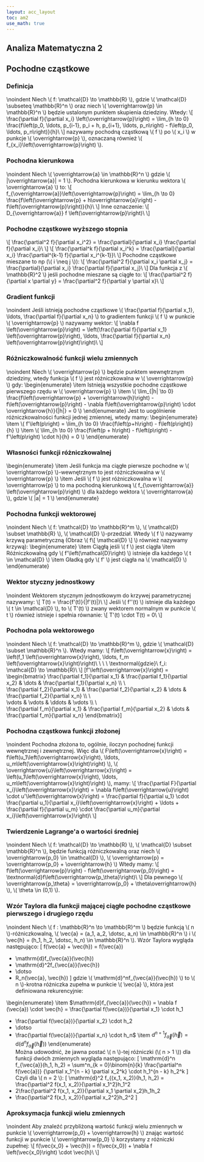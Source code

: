 ```yaml
---
layout: acc_layout
toc: am2
use_math: true 
---
```


Analiza Matematyczna 2
---
## Pochodne cząstkowe



### Definicja
\noindent
Niech \\( f: \mathcal{D} \to \mathbb{R} \\), gdzie \\( \mathcal{D} \subseteq \mathbb{R}^n \\) oraz niech \\( \overrightarrow{p} \in \mathbb{R}^n \\) będzie ustalonym punktem skupienia dziedziny. Wtedy:
\\\[ \frac{\partial f}{\partial x_i} \left(\overrightarrow{p}\right) = \lim_{h \to 0} \frac{f\left(p_0, \ldots, p_{i-1}, p_i + h, p_{i+1}, \ldots, p_n\right) - f\left(p_0, \ldots, p_n\right)}{h}\ \\]
nazywamy pochodną cząstkową \\( f \\) po \\( x_i \\) w punkcje \\( \overrightarrow{p} \\), oznaczaną również \\( f_{x_i}\left(\overrightarrow{p}\right) \\).



### Pochodna kierunkowa
\noindent
Niech \\( \overrightarrow{a} \in \mathbb{R}^n \\) gdzie \\( \|\overrightarrow{a}\| = 1 \\). Pochodna kierunkowa w kierunku wektora \\( \overrightarrow{a} \\) to:
\\\[ f_{\overrightarrow{a}}\left(\overrightarrow{p}\right) = \lim_{h \to 0} \frac{f\left(\overrightarrow{p} + h\overrightarrow{a}\right) - f\left(\overrightarrow{p}\right)}{h}\ \\]
Inne oznaczenie:
\\\[ D_{\overrightarrow{a}} f \left(\overrightarrow{p}\right)\ \\]



### Pochodne cząstkowe wyższego stopnia
\\\[ \frac{\partial^2 f}{\partial x_i^2} = \frac{\partial}{\partial x_i} \frac{\partial f}{\partial x_i}\ \\]
\\\[ \frac{\partial^k f}{\partial x_i^k} = \frac{\partial}{\partial x_i} \frac{\partial^{k-1} f}{\partial x_i^{k-1}}\ \\]
Pochodne cząstkowe mieszane to np (\\( i \neq j \\)):
\\\[ \frac{\partial^2 f}{\partial x_i \partial x_j} = \frac{\partial}{\partial x_i} \frac{\partial f}{\partial x_j}\ \\]
Dla funkcja z \\( \mathbb{R}^2 \\) jeśli pochodne mieszane są ciągłe to:
\\\[ \frac{\partial^2 f}{\partial x \partial y} = \frac{\partial^2 f}{\partial y \partial x}\ \\]



### Gradient funkcji
\noindent
Jeśli istnieją pochodne cząstkowe \\( \frac{\partial f}{\partial x_1}, \ldots, \frac{\partial f}{\partial x_n} \\) to gradientem funkcji \\( f \\) w punkcie \\( \overrightarrow{p} \\) nazywamy wektor:
\\\[ \nabla f \left(\overrightarrow{p}\right) = \left(\frac{\partial f}{\partial x_1} \left(\overrightarrow{p}\right), \ldots, \frac{\partial f}{\partial x_n} \left(\overrightarrow{p}\right)\right)\ \\]



### Różniczkowalność funkcji wielu zmiennych
\noindent
Niech \\( \overrightarrow{p} \\) będzie punktem wewnętrznym dziedziny, wtedy funkcja \\( f \\) jest różniczkowalna w \\( \overrightarrow{p} \\) gdy:
\begin{enumerate}
\item Istnieją wszystkie pochodne cząstkowe pierwszego rzędu w \\( \overrightarrow{p} \\)
\item \\( \lim_{\|h\| \to 0} \frac{f\left(\overrightarrow{p} + \overrightarrow{h}\right) - f\left(\overrightarrow{p}\right) - \nabla f\left(\overrightarrow{p}\right) \cdot \overrightarrow{h}}{\|h\|} = 0 \\)
\end{enumerate}
Jest to uogólnienie różniczkowalności funkcji jednej zmiennej, wtedy mamy:
\begin{enumerate}
\item \\( f'\left(p\right) = \lim_{h \to 0} \frac{f\left(p+h\right) - f\left(p\right)}{h} \\)
\item \\( \lim_{h \to 0} \frac{f\left(p + h\right) - f\left(p\right) - f'\left(p\right) \cdot h}{h} = 0 \\)
\end{enumerate}



### Własności funkcji różniczkowalnej
\begin{enumerate}
\item Jeśli funkcja ma ciągłe pierwsze pochodne w \\( \overrightarrow{p} \\)-wewnętrznym to jest różniczkowalna w \\( \overrightarrow{p} \\)
\item Jeśli \\( f \\) jest różniczkowalna w \\( \overrightarrow{p} \\) to ma pochodną kierunkową \\( f_{\overrightarrow{a}} \left(\overrightarrow{p}\right) \\) dla każdego wektora \\( \overrightarrow{a} \\), gdzie \\( \|a\| = 1 \\)
\end{enumerate}



### Pochodna funkcji wektorowej
\noindent
Niech \\( f: \mathcal{D} \to \mathbb{R}^m \\), \\( \mathcal{D} \subset \mathbb{R} \\), \\( \mathcal{D} \\)-przedział. Wtedy \\( f \\) nazywamy krzywą parametryczną (Obraz \\( f\\[ \mathcal{D} \\] \\) również nazywamy krzywą):
\begin{enumerate}
\item Ciągłą jeśli \\( f \\) jest ciągła
\item Różniczkowalną gdy \\( f'\left(\mathcal{D}\right) \\) istnieje dla każdego \\( t \in \mathcal{D} \\)
\item Gładką gdy \\( f' \\) jest ciągła na \\( \mathcal{D} \\)
\end{enumerate}



### Wektor styczny jednostkowy
\noindent
Wektorem stycznym jednostkowym do krzywej parametrycznej nazywamy:
\\\[ T(t) = \frac{f'(t)}{\|f'(t)\|}\ \\]
Jeśli \\( f''(t) \\) istnieje dla każdego \\( t \in \mathcal{D} \\), to \\( T'(t) \\) zwany wektorem normalnym w punkcie \\( t \\) również istnieje i spełnia równanie:
\\\[ T'(t) \cdot T(t) = 0\ \\]



### Pochodna pola wektorowego
\noindent
Niech \\( f: \mathcal{D} \to \mathbb{R}^m \\), gdzie \\( \mathcal{D} \subset \mathbb{R}^n \\). Wtedy mamy:
\\\[ f\left(\overrightarrow{x}\right) = \left(f_1 \left(\overrightarrow{x}\right), \ldots, f_m \left(\overrightarrow{x}\right)\right)\ \ \ \ \textnormal{gdzie}\ f_i: \mathcal{D} \to \mathbb{R}\ \\]
\[f'\left(\overrightarrow{x}\right) =
\begin{bmatrix}
\frac{\partial f_1}{\partial x_1} & \frac{\partial f_1}{\partial x_2} & \dots  & \frac{\partial f_1}{\partial x_n} \\\ \\\
\frac{\partial f_2}{\partial x_1} & \frac{\partial f_2}{\partial x_2} & \dots  & \frac{\partial f_2}{\partial x_n} \\\ \\\
\vdots & \vdots & \ddots & \vdots \\\ \\\
\frac{\partial f_m}{\partial x_1} & \frac{\partial f_m}{\partial x_2} & \dots  & \frac{\partial f_m}{\partial x_n}
\end{bmatrix}\]



### Pochodna cząstkowa funkcji złożonej
\noindent
Pochodna złożona to, ogólnie, iloczyn pochodnej funkcji wewnętrznej i zewnętrznej. Więc dla \\( F\left(\overrightarrow{x}\right) = f\left(u_1\left(\overrightarrow{x}\right), \ldots, u_m\left(\overrightarrow{x}\right)\right) \\), \\( \overrightarrow{u}\left(\overrightarrow{x}\right) = \left(u_1\left(\overrightarrow{x}\right), \ldots, u_m\left(\overrightarrow{x}\right)\right) \\), mamy:
\\\[ \frac{\partial F}{\partial x_i}\left(\overrightarrow{x}\right) = \nabla f\left(\overrightarrow{u}\right) \cdot u'\left(\overrightarrow{x}\right) = \frac{\partial f}{\partial u_1} \cdot \frac{\partial u_1}{\partial x_i}\left(\overrightarrow{x}\right) + \ldots + \frac{\partial f}{\partial u_m} \cdot \frac{\partial u_m}{\partial x_i}\left(\overrightarrow{x}\right)\ \\]



### Twierdzenie Lagrange'a o wartości średniej
\noindent
Niech \\( f: \mathcal{D} \to \mathbb{R} \\), \\( \mathcal{D} \subset \mathbb{R}^n \\), będzie funkcją różniczkowalną oraz niech \\( \overrightarrow{p_0} \in \mathcal{D} \\), \\( \overrightarrow{p} = \overrightarrow{p_0} + \overrightarrow{h} \\) Wtedy mamy:
\\\[ f\left(\overrightarrow{p}\right) - f\left(\overrightarrow{p_0}\right) = \textnormal{d}f\left(\overrightarrow{p_\theta}\right)\ \\]
Dla pewnego \\( \overrightarrow{p_\theta} = \overrightarrow{p_0} + \theta\overrightarrow{h} \\), \\( \theta \in (0,1) \\).



### Wzór Taylora dla funkcji mającej ciągłe pochodne cząstkowe pierwszego i drugiego rzędu
\noindent
Niech \\( f : \mathbb{R}^n \to \mathbb{R}^m \\) będzie funkcją \\( n \\)-różniczkowalną,
\\( \vec{a} = (a_1, a_2, \dotsc, a_n) \in \mathbb{R}^n \\) i 
\\( \vec{h} = (h_1, h_2, \dotsc, h_n) \in \mathbb{R}^n \\). Wzór Taylora wygląda 
następująco:
\[
f(\vec{a} + \vec{h}) = 
f(\vec{a}) 
   + \mathrm{d}f_{\vec{a}}(\vec{h}) 
+ \mathrm{d}^2f_{\vec{a}}(\vec{h}) 
+ \dotso
+ R_n(\vec{a}, \vec{h})
\]
gdzie \\( \mathrm{d}^nf_{\vec{a}}(\vec{h}) \\) to \\( n \\)-krotna różniczka zupełna
w punkcie \\( \vec{a} \\),
która jest definiowana rekurencyjnie: 

\begin{enumerate}
\item 
$\mathrm{d}f_{\vec{a}}(\vec{h}) =  \nabla f (\vec{a}) \cdot \vec{h} =
\frac{\partial f(\vec{a})}{\partial x_1} \cdot h_1 
+ \frac{\partial f(\vec{a})}{\partial x_2} \cdot h_2
+ \dotso
+ \frac{\partial f(\vec{a})}{\partial x_n} \cdot h_n$
\item
$\mathrm{d}^{n+1} f_{\vec{a}}(\vec{h}) = 
\mathrm{d} \left(\mathrm{d}^n f_{\vec{a}}(\vec{h})\right)$
\end{enumerate}   
Można udowodnić, że jawna postać \\( n \\)-tej różniczki (\\( n > 1 \\)) 
dla funkcji dwóch zmiennych
wygląda następująco:
\[
\mathrm{d}^n f_{\vec{a}}(h_1, h_2)
= \sum^n_{k = 0}\binom{n}{k} \frac{\partial^n f(\vec{a})}
{\partial x_1^{n - k} \partial x_2^k} \cdot h_1^{n - k} h_2^k
\]
Czyli dla \\( n = 2 \\):
\[
\mathrm{d}^2 f_{(x_1, x_2)}(h_1, h_2)
= \frac{\partial^2 f(x_1, x_2)}{\partial x_1^2}h_1^2
+ 2\frac{\partial^2 f(x_1, x_2)}{\partial x_1 \partial x_2}h_1h_2
+ \frac{\partial^2 f(x_1, x_2)}{\partial x_2^2}h_2^2
\]














### Aproksymacja funkcji wielu zmiennych
\noindent
Aby znaleźć przybliżoną wartość funkcji wielu zmiennych w punkcie \\( \overrightarrow{p_0} + \overrightarrow{h} \\) znając wartość funkcji w punkcie \\( \overrightarrow{p_0} \\) korzystamy z różniczki zupełnej:
\\\[ f(\vec{x_0} + \vec{h}) = f(\vec{x_0}) + \nabla f \left(\vec{x_0}\right) \cdot \vec{h}\ \\]

